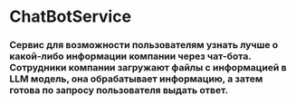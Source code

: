 # ChatBotService
### Сервис для возможности пользователям узнать лучше о какой-либо информации компании через чат-бота. Сотрудники компании загружают файлы с информацией в LLM модель, она обрабатывает информацию, а затем готова по запросу пользователя выдать ответ.
